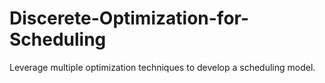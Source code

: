 # Discerete-Optimization-for-Scheduling
Leverage multiple optimization techniques to develop a scheduling model.
